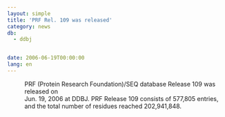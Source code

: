 ```yaml
---
layout: simple
title: 'PRF Rel. 109 was released'
category: news
db:
  - ddbj


date: 2006-06-19T00:00:00
lang: en
---
```


<dd>PRF (Protein Research Foundation)/SEQ database Release 109 was released on<br> Jun. 19, 2006 at DDBJ. PRF Release 109 consists of 577,805 entries,<br> and the total number of residues reached 202,941,848.</dd>
